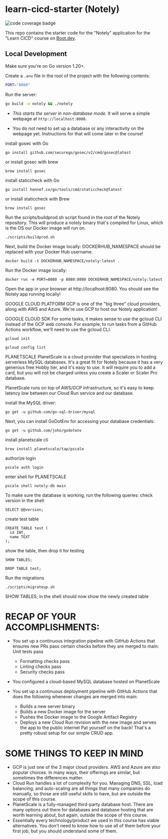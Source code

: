# learn-cicd-starter (Notely)

![code coverage badge](https://github.com/GnarlyLasagna/learn-cicd-starter/actions/workflows/ci.yml/badge.svg)

This repo contains the starter code for the "Notely" application for the "Learn CICD" course on [Boot.dev](https://boot.dev).

## Local Development

Make sure you're on Go version 1.20+.

Create a `.env` file in the root of the project with the following contents:

```bash
PORT="8080"
```

Run the server:

```bash
go build -o notely && ./notely
```

- *This starts the server in non-database mode.* It will serve a simple webpage at `http://localhost:8080`.

- You do *not* need to set up a database or any interactivity on the webpage yet. Instructions for that will come later in the course!

install gosec with Go
```
go install github.com/securego/gosec/v2/cmd/gosec@latest
```

or install gosec with brew
```
brew install gosec
```

install staticcheck with Go
```
go install honnef.co/go/tools/cmd/staticcheck@latest
```

or install staticcheck with Brew
```
brew install gosec
```

Run the scripts/buildprod.sh script found in the root of the Notely repository. This will produce a notely binary that's compiled for Linux, which is the OS our Docker image will run on.
```
./scripts/buildprod.sh
```

Next, build the Docker image locally:
DOCKERHUB_NAMESPACE should be replaced with your Docker Hub username.
```
docker build -t DOCKERHUB_NAMESPACE/notely:latest .
```

Run the Docker image locally:
```
docker run -e PORT=8080 -p 8080:8080 DOCKERHUB_NAMESPACE/notely:latest
```
Open the app in your browser at http://localhost:8080. You should see the Notely app running locally!


GOOGLE CLOUD PLATFORM
GCP is one of the "big three" cloud providers, along with AWS and Azure. We're use GCP to host our Notely application!

GOOGLE CLOUD SDK
For some tasks, it makes sense to use the gcloud CLI instead of the GCP web console. For example, to run tasks from a GitHub Actions workflow, we'll need to use the gcloud CLI.

```
gcloud init
```

```
gcloud config list
```

PLANETSCALE
PlanetScale is a cloud provider that specializes in hosting serverless MySQL databases. It's a great fit for Notely because it has a very generous free Hobby tier, and it's easy to use. It will require you to add a card, but you will not be charged unless you create a Scaler or Scaler Pro database.

PlanetScale runs on top of AWS/GCP infrastructure, so it's easy to keep latency low between our Cloud Run service and our database.


install the MySQL driver:
```
go get -u github.com/go-sql-driver/mysql
```

Next, you can install GoDotEnv for accessing your database credentials:
```
go get -u github.com/joho/godotenv
```

install planetscale cli
```
brew install planetscale/tap/pscale
```

authorize login
```
pscale auth login
```

enter shell for PLANETSCALE
```
pscale shell notely-db main
```

To make sure the database is working, run the following queries:
check version in the shell 
```
SELECT @@version;
```

create test table
```
CREATE TABLE test (
  id INT,
  name TEXT
);
```

show the table, then drop it for testing
```
SHOW TABLES;
```
```
DROP TABLE test;
```

Run the migrations
```
./scripts/migrateup.sh
```

SHOW TABLES; in the shell should now show the newly created table


# RECAP OF YOUR ACCOMPLISHMENTS:
- You set up a continuous integration pipeline with GitHub Actions that ensures new PRs pass certain checks before they are merged to main:
Unit tests pass
    - Formatting checks pass
    - Linting checks pass
    - Security checks pass

- You configured a cloud-based MySQL database hosted on PlanetScale
- You set up a continuous deployment pipeline with GitHub Actions that does the following whenever changes are merged into main:
    - Builds a new server binary
    - Builds a new Docker image for the server
    - Pushes the Docker image to the Google Artifact Registry
    - Deploys a new Cloud Run revision with the new image and serves the app to the public internet
Pat yourself on the back! That's a pretty robust setup for our simple CRUD app.

# SOME THINGS TO KEEP IN MIND
- GCP is just one of the 3 major cloud providers. AWS and Azure are also popular choices. In many ways, their offerings are similar, but sometimes the differences matter.
- Cloud Run handles a lot of complexity for you. Managing DNS, SSL, load balancing, and auto-scaling are all things that many companies do manually, so those are still useful skills to have, but are outside the scope of this course.
- PlanetScale is a fully-managed third-party database host. There are many options out there for databases and database hosting that are worth learning about, but again, outside the scope of this course.
- Essentially every technology/product we used in this course has viable alternatives. You don't need to know how to use all of them before your first job, but you should understand some of them.
